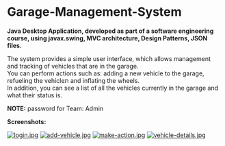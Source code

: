 # Garage-Management-System

**Java Desktop Application, developed as part of a software engineering course, using javax.swing, MVC architecture, Design Patterns, JSON files.** <br>

The system provides a simple user interface, which allows management and tracking of vehicles that are in the garage.<br>
You can perform actions such as: adding a new vehicle to the garage, refueling the vehicleת and inflating the wheels.<br>
In addition, you can see a list of all the vehicles currently in the garage and what their status is.

**NOTE:** password for Team: Admin <br/>

**Screenshots:** <br/>

[![login.jpg](https://i.postimg.cc/mkPrkhmT/login.jpg)](https://postimg.cc/wRdzbxKr)
[![add-vehicle.jpg](https://i.postimg.cc/Jn6nRjcT/add-vehicle.jpg)](https://postimg.cc/PpDh4p7Z)
[![make-action.jpg](https://i.postimg.cc/6qFpvwPn/make-action.jpg)](https://postimg.cc/jnQTVVtS)
[![vehicle-details.jpg](https://i.postimg.cc/XNPJhcvq/vehicle-details.jpg)](https://postimg.cc/Dmqn4GL3)


